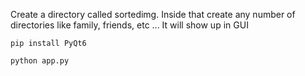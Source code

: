 Create a directory called sortedimg. Inside that create any number of directories like family, friends, etc ... It will show up in GUI

```pip install PyQt6```

```python app.py```
